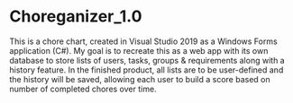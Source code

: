 # Choreganizer_1.0
This is a chore chart, created in Visual Studio 2019 as a Windows Forms application (C#).
My goal is to recreate this as a web app with its own database to store lists of users, tasks, groups & requirements along with a history feature.
In the finished product, all lists are to be user-defined and the history will be saved, allowing each user to build a score based on number of completed chores over time.
